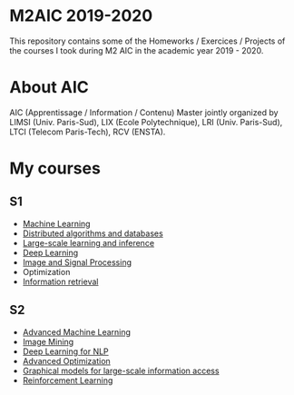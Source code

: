 # M2AIC 2019-2020
This repository contains some of the Homeworks / Exercices / Projects of the courses I took during M2 AIC in the academic year 2019 - 2020.

# About AIC
AIC (Apprentissage / Information / Contenu) Master jointly organized by LIMSI (Univ. Paris-Sud), LIX (Ecole Polytechnique), LRI (Univ. Paris-Sud), LTCI (Telecom Paris-Tech), RCV (ENSTA).

# My courses
## S1
* [Machine Learning](https://github.com/wafa-bouzouita/M2AIC/tree/main/Machine%20Learning)
* [Distributed algorithms and databases](https://github.com/wafa-bouzouita/M2AIC/tree/main/Distributed%20algorithms%20and%20databases)
* [Large-scale learning and inference](https://github.com/wafa-bouzouita/M2AIC/tree/main/Large-scale%20learning%20and%20inference)
* [Deep Learning](https://github.com/wafa-bouzouita/M2AIC/tree/main/Deep%20Learning)
* [Image and Signal Processing](https://github.com/wafa-bouzouita/M2AIC/tree/main/Image%20and%20Signal%20Processing)
* Optimization
* [Information retrieval](https://github.com/wafa-bouzouita/M2AIC/tree/main/Information%20retrieval)

## S2
* [Advanced Machine Learning](https://github.com/wafa-bouzouita/M2AIC/tree/main/Advanced%20Machine%20Learning)
* [Image Mining](https://github.com/wafa-bouzouita/M2AIC/tree/main/Image%20Mining)
* [Deep Learning for NLP](https://github.com/wafa-bouzouita/M2AIC/tree/main/Deep%20Learning%20for%20NLP)
* [Advanced Optimization](https://github.com/wafa-bouzouita/M2AIC/tree/main/Advanced%20Optimization)
* [Graphical models for large-scale information access](https://github.com/wafa-bouzouita/M2AIC/tree/main/Graphical%20models%20for%20large-scale%20information%20access)
* [Reinforcement Learning](https://github.com/wafa-bouzouita/M2AIC/tree/main/Reinforcement%20Learning)




